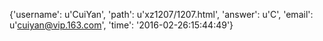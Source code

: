 {'username': u'CuiYan', 'path': u'xz1207/1207.html', 'answer': u'C', 'email': u'cuiyan@vip.163.com', 'time': '2016-02-26:15:44:49'}